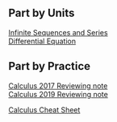 ## Part by Units
[Infinite Sequences and Series](./Infinite_Sequences_and_Series.md) <br />
[Differential Equation](./Differential_Equation.md) <br />

## Part by Practice
[Calculus 2017 Reviewing note](./Calculus_2017.md) <br />
[Calculus 2019 Reviewing note](./Calculus_2019.md) <br />

[Calculus Cheat Sheet](./Calculus_Cheat_Sheet.md) <br />